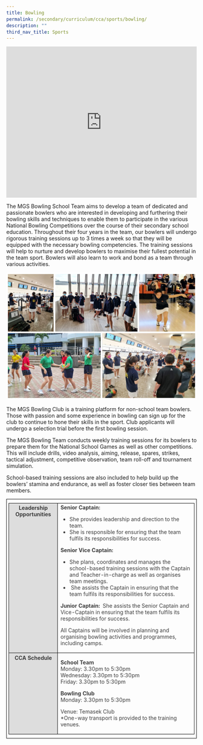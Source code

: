 ```yaml
---
title: Bowling
permalink: /secondary/curriculum/cca/sports/bowling/
description: ""
third_nav_title: Sports
---
```

<div style="width:100%; height:400px">
  <iframe class="ive_eobj_center" allowfullscreen="" frameborder="0" title="MGS Heritage Video" src="https://www.youtube.com/embed/q9HBVXGwUT4" height="100%" width="100%">
  </iframe>
</div>


The MGS Bowling School Team aims to develop a team of dedicated and passionate bowlers who are interested in developing and furthering their bowling skills and techniques to enable them to participate in the various National Bowling Competitions over the course of their secondary school education. Throughout their four years in the team, our bowlers will undergo rigorous training sessions up to 3 times a week so that they will be equipped with the necessary bowling competencies. The training sessions will help to nurture and develop bowlers to maximise their fullest potential in the team sport. Bowlers will also learn to work and bond as a team through various activities.

![](/images/Sec_cca/bowling.jpg)

The MGS Bowling Club is a training platform for non-school team bowlers. Those with passion and some experience in bowling can sign up for the club to continue to hone their skills in the sport. Club applicants will undergo a selection trial before the first bowling session.

  

The MGS Bowling Team conducts weekly training sessions for its bowlers to prepare them for the National School Games as well as other competitions. This will include drills, video analysis, aiming, release, spares, strikes, tactical adjustment, competitive observation, team roll-off and tournament simulation.

  

School-based training sessions are also included to help build up the bowlers’ stamina and endurance, as well as foster closer ties between team members.

<style type="text/css">
.tg {
    border-color: black;
    border-style: solid;
    border-width: 1px;
    color: #3D3D3D;
    padding: 10px 5px;
}
.tg td {
    overflow: hidden;
    word-break: normal;
}
.tg th {
    background-color: #DDD;
    border-color: black;
    border-style: solid;
    border-width: 1px;
    color: #3D3D3D;
    font-weight: bold;
}
.tg .tr-norm {
    border-color: black;
    border-style: solid;
    border-width: 1px;
    vertical-align: top;
}
.tg .tr-header {
    border-color: black;
    border-style: solid;
    border-width: 1px;
    color: #3D3D3D;
    font-weight: bold;
    vertical-align: top
}
</style>

<table class="tg">
  <thead>
    <tr>
      <th class="tr-header">Leadership Opportunities</th>
      <td class="tr-norm"><strong>Senior Captain: </strong>
        <ul>
          <li>She provides leadership and direction to the team. </li>
          <li>She is responsible for ensuring that the team fulfils its responsibilities for success.</li>
        </ul>
        <strong>Senior Vice Captain: </strong>
        <ul>
          <li>She plans, coordinates and manages the school-based training sessions with the Captain and Teacher-in-charge as well as organises team meetings. </li>
          <li> She assists the Captain in ensuring that the team fulfils its responsibilities for success.</li>
        </ul>
        <p><strong>Junior Captain:  </strong>She assists the Senior Captain and Vice-Captain in ensuring that the team fulfils its responsibilities for success.</p>
    <p>All Captains will be involved in planning and organising bowling activities and programmes, including camps.</p>      </tr>
  </thead>
  <tbody>
    <tr>
      <th class="tr-header">CCA Schedule</th>
      <td class="tr-norm"><p><strong>School Team</strong><br>
        Monday: 3.30pm to 5:30pm<br>
        Wednesday: 3.30pm to 5:30pm<br>
        Friday: 3.30pm to 5:30pm</p>
        <p><strong>Bowling Club</strong><br>
          Monday: 3.30pm to 5:30pm</p>
        <p>Venue: Temasek Club<br>
    *One-way transport is provided to the training venues.</p>      </tr>
  </tbody>
</table>